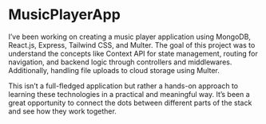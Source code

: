 # MusicPlayerApp
I’ve been working on creating a music player application using MongoDB, React.js, Express, Tailwind CSS, and Multer. The goal of this project was to understand the concepts like Context API for state management, routing for navigation, and backend logic through controllers and middlewares. Additionally, handling file uploads to cloud storage using Multer.

This isn’t a full-fledged application but rather a hands-on approach to learning these technologies in a practical and meaningful way. It’s been a great opportunity to connect the dots between different parts of the stack and see how they work together.
